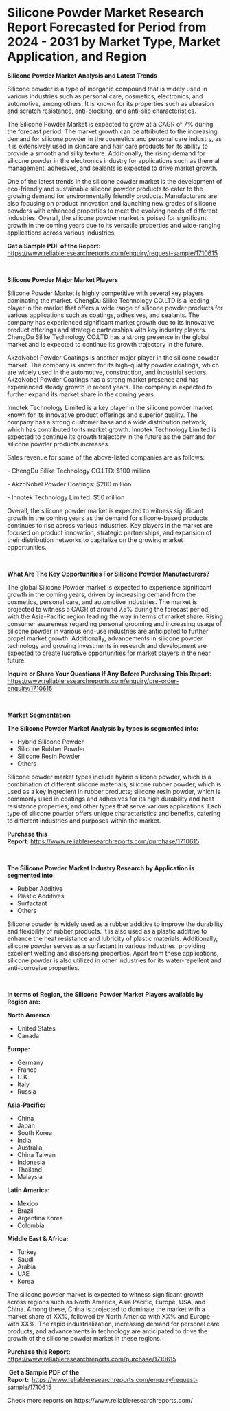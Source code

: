 <p><h1>Silicone Powder Market Research Report Forecasted for Period from 2024 -  2031 by Market Type, Market Application, and Region</h1></p><p><strong>Silicone Powder Market Analysis and Latest Trends</strong></p>
<p><p>Silicone powder is a type of inorganic compound that is widely used in various industries such as personal care, cosmetics, electronics, and automotive, among others. It is known for its properties such as abrasion and scratch resistance, anti-blocking, and anti-slip characteristics. </p><p>The Silicone Powder Market is expected to grow at a CAGR of 7% during the forecast period. The market growth can be attributed to the increasing demand for silicone powder in the cosmetics and personal care industry, as it is extensively used in skincare and hair care products for its ability to provide a smooth and silky texture. Additionally, the rising demand for silicone powder in the electronics industry for applications such as thermal management, adhesives, and sealants is expected to drive market growth.</p><p>One of the latest trends in the silicone powder market is the development of eco-friendly and sustainable silicone powder products to cater to the growing demand for environmentally friendly products. Manufacturers are also focusing on product innovation and launching new grades of silicone powders with enhanced properties to meet the evolving needs of different industries. Overall, the silicone powder market is poised for significant growth in the coming years due to its versatile properties and wide-ranging applications across various industries.</p></p>
<p><strong>Get a Sample PDF of the Report:&nbsp;</strong> <a href="https://www.reliableresearchreports.com/enquiry/request-sample/1710615">https://www.reliableresearchreports.com/enquiry/request-sample/1710615</a></p>
<p>&nbsp;</p>
<p><strong>Silicone Powder Major Market Players</strong></p>
<p><p>Silicone Powder Market is highly competitive with several key players dominating the market. ChengDu Silike Technology CO.LTD is a leading player in the market that offers a wide range of silicone powder products for various applications such as coatings, adhesives, and sealants. The company has experienced significant market growth due to its innovative product offerings and strategic partnerships with key industry players. ChengDu Silike Technology CO.LTD has a strong presence in the global market and is expected to continue its growth trajectory in the future.</p><p>AkzoNobel Powder Coatings is another major player in the silicone powder market. The company is known for its high-quality powder coatings, which are widely used in the automotive, construction, and industrial sectors. AkzoNobel Powder Coatings has a strong market presence and has experienced steady growth in recent years. The company is expected to further expand its market share in the coming years.</p><p>Innotek Technology Limited is a key player in the silicone powder market known for its innovative product offerings and superior quality. The company has a strong customer base and a wide distribution network, which has contributed to its market growth. Innotek Technology Limited is expected to continue its growth trajectory in the future as the demand for silicone powder products increases.</p><p>Sales revenue for some of the above-listed companies are as follows:</p><p>- ChengDu Silike Technology CO.LTD: $100 million</p><p>- AkzoNobel Powder Coatings: $200 million</p><p>- Innotek Technology Limited: $50 million</p><p>Overall, the silicone powder market is expected to witness significant growth in the coming years as the demand for silicone-based products continues to rise across various industries. Key players in the market are focused on product innovation, strategic partnerships, and expansion of their distribution networks to capitalize on the growing market opportunities.</p></p>
<p>&nbsp;</p>
<p><strong>What Are The Key Opportunities For Silicone Powder Manufacturers?</strong></p>
<p><p>The global Silicone Powder market is expected to experience significant growth in the coming years, driven by increasing demand from the cosmetics, personal care, and automotive industries. The market is projected to witness a CAGR of around 7.5% during the forecast period, with the Asia-Pacific region leading the way in terms of market share. Rising consumer awareness regarding personal grooming and increasing usage of silicone powder in various end-use industries are anticipated to further propel market growth. Additionally, advancements in silicone powder technology and growing investments in research and development are expected to create lucrative opportunities for market players in the near future.</p></p>
<p><strong>Inquire or Share Your Questions If Any Before Purchasing This Report:</strong> <a href="https://www.reliableresearchreports.com/enquiry/pre-order-enquiry/1710615">https://www.reliableresearchreports.com/enquiry/pre-order-enquiry/1710615</a></p>
<p>&nbsp;</p>
<p><strong>Market Segmentation</strong></p>
<p><strong>The Silicone Powder Market Analysis by types is segmented into:</strong></p>
<p><ul><li>Hybrid Silicone Powder</li><li>Silicone Rubber Powder</li><li>Silicone Resin Powder</li><li>Others</li></ul></p>
<p><p>Silicone powder market types include hybrid silicone powder, which is a combination of different silicone materials; silicone rubber powder, which is used as a key ingredient in rubber products; silicone resin powder, which is commonly used in coatings and adhesives for its high durability and heat resistance properties; and other types that serve various applications. Each type of silicone powder offers unique characteristics and benefits, catering to different industries and purposes within the market.</p></p>
<p><strong>Purchase this Report:&nbsp;</strong><a href="https://www.reliableresearchreports.com/purchase/1710615">https://www.reliableresearchreports.com/purchase/1710615</a></p>
<p>&nbsp;</p>
<p><strong>The Silicone Powder Market Industry Research by Application is segmented into:</strong></p>
<p><ul><li>Rubber Additive</li><li>Plastic Additives</li><li>Surfactant</li><li>Others</li></ul></p>
<p><p>Silicone powder is widely used as a rubber additive to improve the durability and flexibility of rubber products. It is also used as a plastic additive to enhance the heat resistance and lubricity of plastic materials. Additionally, silicone powder serves as a surfactant in various industries, providing excellent wetting and dispersing properties. Apart from these applications, silicone powder is also utilized in other industries for its water-repellent and anti-corrosive properties.</p></p>
<p>&nbsp;</p>
<p><strong>In terms of Region, the Silicone Powder Market Players available by Region are:</strong></p>
<p>
    <p> <strong> North America: </strong>
        <ul>
            <li>United States</li>
            <li>Canada</li>
        </ul>
        </p> 
    <p> <strong> Europe: </strong>
        <ul>
            <li>Germany</li>
            <li>France</li>
            <li>U.K.</li>
            <li>Italy</li>
            <li>Russia</li>
        </ul>
        </p> 
    <p> <strong> Asia-Pacific: </strong>
        <ul>
            <li>China</li>
            <li>Japan</li>
            <li>South Korea</li>
            <li>India</li>
            <li>Australia</li>
            <li>China Taiwan</li>
            <li>Indonesia</li>
            <li>Thailand</li>
            <li>Malaysia</li>
        </ul>
        </p> 
    <p> <strong> Latin America: </strong>
        <ul>
            <li>Mexico</li>
            <li>Brazil</li>
            <li>Argentina Korea</li>
            <li>Colombia</li>
        </ul>
        </p> 
    <p> <strong> Middle East & Africa: </strong>
        <ul>
            <li>Turkey</li>
            <li>Saudi</li>
            <li>Arabia</li>
            <li>UAE</li>
            <li>Korea</li>
        </ul>
    </p>
    </p>
<p><p>The silicone powder market is expected to witness significant growth across regions such as North America, Asia Pacific, Europe, USA, and China. Among these, China is projected to dominate the market with a market share of XX%, followed by North America with XX% and Europe with XX%. The rapid industrialization, increasing demand for personal care products, and advancements in technology are anticipated to drive the growth of the silicone powder market in these regions.</p></p>
<p><strong>Purchase this Report: </strong><a href="https://www.reliableresearchreports.com/purchase/1710615">https://www.reliableresearchreports.com/purchase/1710615</a></p>
<p>&nbsp;<strong>Get a Sample PDF of the Report:&nbsp;&nbsp;</strong><a href="https://www.reliableresearchreports.com/enquiry/request-sample/1710615">https://www.reliableresearchreports.com/enquiry/request-sample/1710615</a></p>
<p><strong></strong></p>
<p>Check more reports on https://www.reliableresearchreports.com/</p>